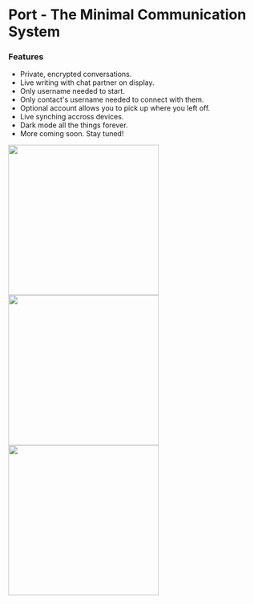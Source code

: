 <h1>Port - The Minimal Communication System</h1>
<h3>Features</h3>
<ul>
        <li>Private, encrypted conversations.</li>
        <li>Live writing with chat partner on display.</li>
        <li>Only username needed to start.</li>
        <li>Only contact's username needed to connect with them.</li>
        <li>Optional account allows you to pick up where you left off.</li>
        <li>Live synching accross devices.</li>
        <li>Dark mode all the things forever.</li>
        <li>More coming soon. Stay tuned!</li>
</ul>
<p float="left">
        <img height="300px" width="auto" src="https://lh3.googleusercontent.com/pw/ACtC-3dL3uKu0hniU_SbZoxe09kwoCC0c7t2gbZeHUFLgz_mZuanAHDT3La9Ha6RDlz0R5zyonORoPyxs7iGX6VYQA3Bp5wKsifeL9_4DpKFee7VFv31TSqZsqx0w1DRcAvQiD_46UsvryGNV2QcKXLFV_3lXA=w1380-h863-no?authuser=0" />
        <img height="300px" width="auto" src="https://lh3.googleusercontent.com/pw/ACtC-3da1ft-OxXtsyLQz0cJfc4aICCQkveb7y_pOds0VKwwq51KW-OVzBwcJYqXxhsrC6GeF-4ZrNtfhAclklwtviyPNcdImHVH81vUwcW2etByRZcylpZBtEBqzTWzbJdwNIp8Cwtou2sAC_RnIy9T4-dHfA=w450-h972-no?authuser=0" />
        <img height="300px" width="auto" src="https://lh3.googleusercontent.com/pw/ACtC-3dbjAReaOG5-EjW7pjWvCtXizt9cJ-wOtYct2lGPpz-O74YWcqPT7NvVue92r9Mx5cuHvdkumtpjbpWGGV_-up7fGL2e_9e0Zkg6hXk6Bzu5f530sMcPjmmpaWVDbNRxkVflunGXWCnopclGM8HI7hPMQ=w450-h972-no?authuser=0" />
</p>
